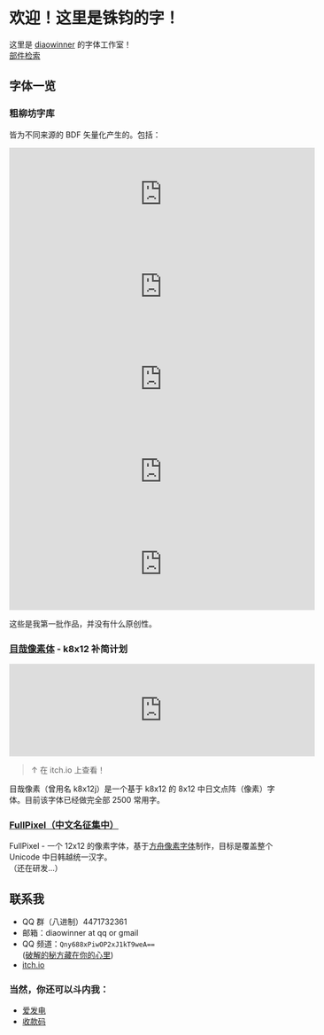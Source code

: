 # 欢迎！这里是铢钧的字！
这里是 [diaowinner](https://github.com/diaowinner) 的字体工作室！  
<a href="hanseek.htm" onclick="window.open('https://dwnfonts.github.io/hanseek.htm','部件检索','height=768,width=1366,status=no,toolbar=no,location=no,status,no')">部件检索</a>
## 字体一览
### 粗柳坊字库
皆为不同来源的 BDF 矢量化产生的。包括：
<iframe frameborder="0" src="https://itch.io/embed/1059690?bg_color=000000&amp;fg_color=63c64d&amp;link_color=2ce8f4&amp;border_color=416567" width="552" height="167"><a href="https://diaowinner.itch.io/chusung">Chusung | 粗宋 by DWNfonts 铢钧的字</a></iframe>

<iframe frameborder="0" src="https://itch.io/embed/1094341?bg_color=0484d1&amp;fg_color=ffffff&amp;link_color=ffe762&amp;border_color=08c4d0" width="552" height="167"><a href="https://diaowinner.itch.io/lyusung">Lyusung | 柳宋 by DWNfonts 铢钧的字</a></iframe>

<iframe frameborder="0" src="https://itch.io/embed/1255787?bg_color=2ce8f4&amp;fg_color=b86f50&amp;link_color=ffe762&amp;border_color=22a2ef" width="552" height="167"><a href="https://diaowinner.itch.io/fonsung">Fonsung | 坊宋 by DWNfonts 铢钧的字</a></iframe>

<iframe frameborder="0" src="https://itch.io/embed/1481570?bg_color=0000ff&amp;fg_color=ffffff&amp;link_color=ffff00&amp;border_color=989898" width="552" height="167"><a href="https://diaowinner.itch.io/taipei-fonts">Taipei Fonts | 台北字體 by DWNfonts 铢钧的字</a></iframe>

<iframe frameborder="0" src="https://itch.io/embed/1516510?bg_color=ffffff&amp;fg_color=000000&amp;link_color=0000ff&amp;border_color=989898" width="552" height="167"><a href="https://diaowinner.itch.io/galmuri-extended">QuanPixel | 全小素 by DWNfonts 铢钧的字</a></iframe>

这些是我第一批作品，并没有什么原创性。
### [目哉像素体](https://github.com/DWNfonts/MuzaiPixel) - k8x12 补简计划
<iframe frameborder="0" src="https://itch.io/embed/1880418?bg_color=222222&amp;fg_color=eeeeee&amp;link_color=0484d1&amp;border_color=68515b" width="552" height="167"><a href="https://diaowinner.itch.io/muzaipixel">MuzaiPixel | 目哉像素 by DWNfonts 铢钧的字</a></iframe>

> ↑ 在 itch.io 上查看！

目哉像素（曾用名 k8x12j）是一个基于 k8x12 的 8x12 中日文点阵（像素）字体。目前该字体已经做完全部 2500 常用字。
### [FullPixel（中文名征集中）](https://github.com/DWNfonts/FullPixel)
FullPixel - 一个 12x12 的像素字体，基于[方舟像素字体](https://raw.githubusercontent.com/TakWolf/ark-pixel-font)制作，目标是覆盖整个 Unicode 中日韩越统一汉字。  
（还在研发…）
## 联系我
- QQ 群（八进制）4471732361
- 邮箱：diaowinner at qq or gmail
- QQ 频道：`Qny688xPiwOP2xJ1kT9weA==`  
([破解的秘方藏在你的心里](http://hi.pcmoe.net/aes.html))
- [itch.io](https://diaowinner.itch.io/)
### 当然，你还可以斗内我：
- [爱发电](https://afdian.net/@DWNfonts)
- [收款码](https://github.com/DWNfonts/MuzaiPixel/blob/main/docs/donate.md#%E6%94%B6%E6%AC%BE%E7%A0%81)
